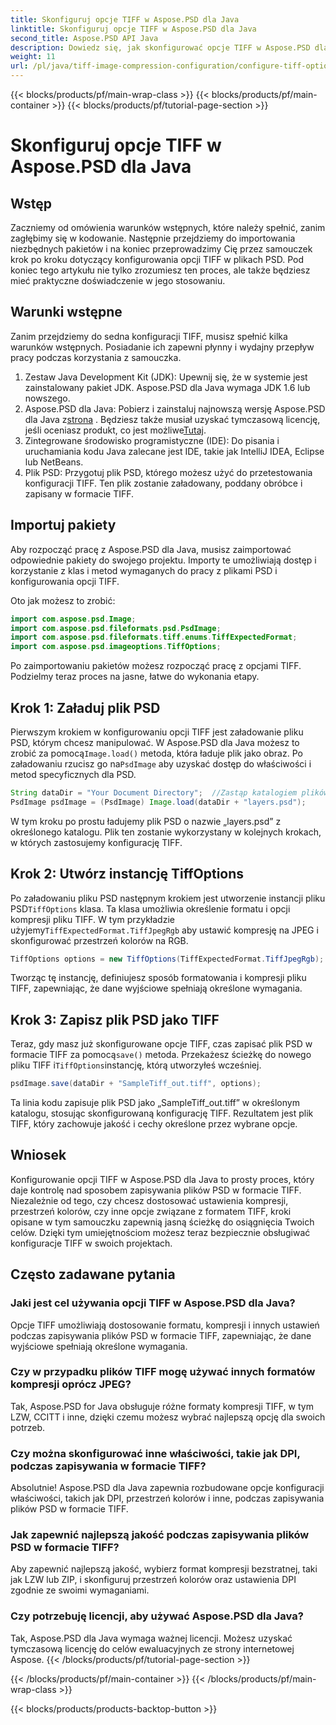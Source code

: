 ```yaml
---
title: Skonfiguruj opcje TIFF w Aspose.PSD dla Java
linktitle: Skonfiguruj opcje TIFF w Aspose.PSD dla Java
second_title: Aspose.PSD API Java
description: Dowiedz się, jak skonfigurować opcje TIFF w Aspose.PSD dla Java, korzystając z przewodnika krok po kroku. Opanuj manipulację obrazami, zapisując pliki PSD jako wysokiej jakości pliki TIFF.
weight: 11
url: /pl/java/tiff-image-compression-configuration/configure-tiff-options/
---
```


{{< blocks/products/pf/main-wrap-class >}}
{{< blocks/products/pf/main-container >}}
{{< blocks/products/pf/tutorial-page-section >}}

# Skonfiguruj opcje TIFF w Aspose.PSD dla Java

## Wstęp

Zaczniemy od omówienia warunków wstępnych, które należy spełnić, zanim zagłębimy się w kodowanie. Następnie przejdziemy do importowania niezbędnych pakietów i na koniec przeprowadzimy Cię przez samouczek krok po kroku dotyczący konfigurowania opcji TIFF w plikach PSD. Pod koniec tego artykułu nie tylko zrozumiesz ten proces, ale także będziesz mieć praktyczne doświadczenie w jego stosowaniu.

## Warunki wstępne

Zanim przejdziemy do sedna konfiguracji TIFF, musisz spełnić kilka warunków wstępnych. Posiadanie ich zapewni płynny i wydajny przepływ pracy podczas korzystania z samouczka.

1. Zestaw Java Development Kit (JDK): Upewnij się, że w systemie jest zainstalowany pakiet JDK. Aspose.PSD dla Java wymaga JDK 1.6 lub nowszego.
2.  Aspose.PSD dla Java: Pobierz i zainstaluj najnowszą wersję Aspose.PSD dla Java z[strona](https://releases.aspose.com/psd/java/) . Będziesz także musiał uzyskać tymczasową licencję, jeśli oceniasz produkt, co jest możliwe[Tutaj](https://purchase.aspose.com/temporary-license/).
3. Zintegrowane środowisko programistyczne (IDE): Do pisania i uruchamiania kodu Java zalecane jest IDE, takie jak IntelliJ IDEA, Eclipse lub NetBeans.
4. Plik PSD: Przygotuj plik PSD, którego możesz użyć do przetestowania konfiguracji TIFF. Ten plik zostanie załadowany, poddany obróbce i zapisany w formacie TIFF.

## Importuj pakiety

Aby rozpocząć pracę z Aspose.PSD dla Java, musisz zaimportować odpowiednie pakiety do swojego projektu. Importy te umożliwiają dostęp i korzystanie z klas i metod wymaganych do pracy z plikami PSD i konfigurowania opcji TIFF.

Oto jak możesz to zrobić:

```java
import com.aspose.psd.Image;
import com.aspose.psd.fileformats.psd.PsdImage;
import com.aspose.psd.fileformats.tiff.enums.TiffExpectedFormat;
import com.aspose.psd.imageoptions.TiffOptions;
```

Po zaimportowaniu pakietów możesz rozpocząć pracę z opcjami TIFF. Podzielmy teraz proces na jasne, łatwe do wykonania etapy.

## Krok 1: Załaduj plik PSD

 Pierwszym krokiem w konfigurowaniu opcji TIFF jest załadowanie pliku PSD, którym chcesz manipulować. W Aspose.PSD dla Java możesz to zrobić za pomocą`Image.load()` metoda, która ładuje plik jako obraz. Po załadowaniu rzucisz go na`PsdImage` aby uzyskać dostęp do właściwości i metod specyficznych dla PSD.

```java
String dataDir = "Your Document Directory";  //Zastąp katalogiem plików
PsdImage psdImage = (PsdImage) Image.load(dataDir + "layers.psd");
```

W tym kroku po prostu ładujemy plik PSD o nazwie „layers.psd” z określonego katalogu. Plik ten zostanie wykorzystany w kolejnych krokach, w których zastosujemy konfigurację TIFF.

## Krok 2: Utwórz instancję TiffOptions

 Po załadowaniu pliku PSD następnym krokiem jest utworzenie instancji pliku PSD`TiffOptions` klasa. Ta klasa umożliwia określenie formatu i opcji kompresji pliku TIFF. W tym przykładzie użyjemy`TiffExpectedFormat.TiffJpegRgb` aby ustawić kompresję na JPEG i skonfigurować przestrzeń kolorów na RGB.

```java
TiffOptions options = new TiffOptions(TiffExpectedFormat.TiffJpegRgb);
```

Tworząc tę instancję, definiujesz sposób formatowania i kompresji pliku TIFF, zapewniając, że dane wyjściowe spełniają określone wymagania.

## Krok 3: Zapisz plik PSD jako TIFF

 Teraz, gdy masz już skonfigurowane opcje TIFF, czas zapisać plik PSD w formacie TIFF za pomocą`save()` metoda. Przekażesz ścieżkę do nowego pliku TIFF i`TiffOptions`instancję, którą utworzyłeś wcześniej.

```java
psdImage.save(dataDir + "SampleTiff_out.tiff", options);
```

Ta linia kodu zapisuje plik PSD jako „SampleTiff_out.tiff” w określonym katalogu, stosując skonfigurowaną konfigurację TIFF. Rezultatem jest plik TIFF, który zachowuje jakość i cechy określone przez wybrane opcje.

## Wniosek

Konfigurowanie opcji TIFF w Aspose.PSD dla Java to prosty proces, który daje kontrolę nad sposobem zapisywania plików PSD w formacie TIFF. Niezależnie od tego, czy chcesz dostosować ustawienia kompresji, przestrzeń kolorów, czy inne opcje związane z formatem TIFF, kroki opisane w tym samouczku zapewnią jasną ścieżkę do osiągnięcia Twoich celów. Dzięki tym umiejętnościom możesz teraz bezpiecznie obsługiwać konfiguracje TIFF w swoich projektach.

## Często zadawane pytania

### Jaki jest cel używania opcji TIFF w Aspose.PSD dla Java?
Opcje TIFF umożliwiają dostosowanie formatu, kompresji i innych ustawień podczas zapisywania plików PSD w formacie TIFF, zapewniając, że dane wyjściowe spełniają określone wymagania.

### Czy w przypadku plików TIFF mogę używać innych formatów kompresji oprócz JPEG?
Tak, Aspose.PSD for Java obsługuje różne formaty kompresji TIFF, w tym LZW, CCITT i inne, dzięki czemu możesz wybrać najlepszą opcję dla swoich potrzeb.

### Czy można skonfigurować inne właściwości, takie jak DPI, podczas zapisywania w formacie TIFF?
Absolutnie! Aspose.PSD dla Java zapewnia rozbudowane opcje konfiguracji właściwości, takich jak DPI, przestrzeń kolorów i inne, podczas zapisywania plików PSD w formacie TIFF.

### Jak zapewnić najlepszą jakość podczas zapisywania plików PSD w formacie TIFF?
Aby zapewnić najlepszą jakość, wybierz format kompresji bezstratnej, taki jak LZW lub ZIP, i skonfiguruj przestrzeń kolorów oraz ustawienia DPI zgodnie ze swoimi wymaganiami.

### Czy potrzebuję licencji, aby używać Aspose.PSD dla Java?
Tak, Aspose.PSD dla Java wymaga ważnej licencji. Możesz uzyskać tymczasową licencję do celów ewaluacyjnych ze strony internetowej Aspose.
{{< /blocks/products/pf/tutorial-page-section >}}

{{< /blocks/products/pf/main-container >}}
{{< /blocks/products/pf/main-wrap-class >}}

{{< blocks/products/products-backtop-button >}}
